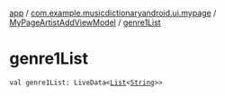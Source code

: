 [app](../../index.md) / [com.example.musicdictionaryandroid.ui.mypage](../index.md) / [MyPageArtistAddViewModel](index.md) / [genre1List](./genre1-list.md)

# genre1List

`val genre1List: LiveData<`[`List`](https://kotlinlang.org/api/latest/jvm/stdlib/kotlin.collections/-list/index.html)`<`[`String`](https://kotlinlang.org/api/latest/jvm/stdlib/kotlin/-string/index.html)`>>`